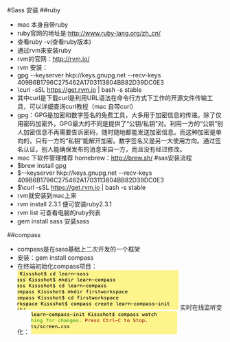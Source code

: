 #Sass 安装
##ruby
 - mac 本身自带ruby
 - ruby官网的地址是:http://www.ruby-lang.org/zh_cn/
 - 查看ruby -v(查看ruby版本)
 - 通过rvm来安装ruby
 - rvm的官网：http://rvm.io/
 - rvm 安装：
  -  gpg --keyserver hkp://keys.gnupg.net --recv-keys 409B6B1796C275462A1703113804BB82D39DC0E3
  - \curl -sSL https://get.rvm.io | bash -s stable
 - 其中curl是下载curl是利用URL语法在命令行方式下工作的开源文件传输工具，可以详细查询curl教程（mac 自带curl）
 - gpg：GPG是加密和数字签名的免费工具，大多用于加密信息的传递。除了仅用密码加密外，GPG最大的不同是提供了“公钥/私钥”对。利用一方的“公钥”别人加密信息不再需要告诉密码，随时随地都能发送加密信息。而这种加密是单向的，只有一方的“私钥”能解开加密。数字签名又是另一大使用方向。通过签名认证，别人能确保发布的消息来自一方，而且没有经过修改。
 - mac 下软件管理推荐 homebrew：http://brew.sh/
#sas安装流程   
 - $brew install gpg
 - $--keyserver hkp://keys.gnupg.net --recv-keys 409B6B1796C275462A1703113804BB82D39DC0E3
 - $\curl -sSL https://get.rvm.io | bash -s stable
 - rvm就安装到mac上来
 - rvm install 2.3.1 便可安装ruby2.3.1
 - rvm list 可查看电脑的ruby列表
 - gem install sass 安装sass

##compass
 - compass是在sass基础上二次开发的一个框架
 - 安装：gem install compass
 - 在终端初始化compass项目：
![](/assets/Snip20161125_2.png)
 实时在线监听变化：
![](/assets/Snip20161125_3.png)
 

